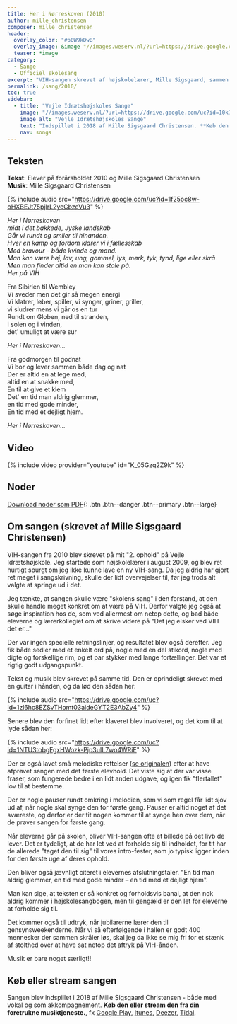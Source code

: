 ```yaml
---
title: Her i Nørreskoven (2010)
author: mille_christensen
composer: mille_christensen
header:
  overlay_color: "#p0W9kDwB"
  overlay_image: &image "//images.weserv.nl/?url=https://drive.google.com/uc?id=10-OPzL2wR6sagrymCVSB3ONcyOUpOWrN&w=2000&a=attention"
  teaser: *image
category:
  - Sange
  - Officiel skolesang
excerpt: "VIH-sangen skrevet af højskolelærer, Mille Sigsgaard, sammen med elever og lærere på forårsholdet 2010."
permalink: /sang/2010/
toc: true
sidebar:
  - title: "Vejle Idrætshøjskoles Sange"
    image: "//images.weserv.nl/?url=https://drive.google.com/uc?id=10k7zuB8CRXnnKxBye_kIzKdBnO5uKGwi&w=300&a=attention&t=square"
    image_alt: "Vejle Idrætshøjskoles Sange"
    text: "Indspillet i 2018 af Mille Sigsgaard Christensen. **Køb den eller stream den fra din foretrukne musiktjeneste**, fx [Google Play](https://play.google.com/music/listen#/album/Birdaib4zktzgwthhtd4uxlafta), [Itunes](https://itunes.apple.com/album/-/id1444457441), [Deezer](https://www.deezer.com/da/album/79792202), [Tidal](https://listen.tidal.com/album/99556066), [Spotify](https://play.spotify.com/album/6vpvN8PtyRg7wYLUqIdlbI), [YouSee](https://musik.yousee.dk/album/202470120/vejle-idraetshojskoles-sange)."
    nav: songs
---
```


## Teksten

**Tekst**: Elever på forårsholdet 2010 og Mille Sigsgaard Christensen  
**Musik**: Mille Sigsgaard Christensen

{% include audio src="https://drive.google.com/uc?id=1f25oc8w-oHXBEJt75pjlrL2ycCbzeVu3" %}

_Her i Nørreskoven_  
_midt i det bakkede, Jyske landskab_  
_Går vi rundt og smiler til hinanden._  
_Hver en kamp og fordom klarer vi i fællesskab_  
_Med bravour – både kvinde og mand._  
_Man kan være høj, lav, ung, gammel, lys, mørk, tyk, tynd, lige eller skrå_  
_Men man finder altid en man kan stole på._  
_Her på VIH_

Fra Sibirien til Wembley  
Vi sveder men det gir så megen energi  
Vi klatrer, løber, spiller, vi synger, griner, griller,  
vi sludrer mens vi går os en tur  
Rundt om Globen, ned til stranden,   
i solen og i vinden,  
det' umuligt at være sur

_Her i Nørreskoven..._

Fra godmorgen til godnat  
Vi bor og lever sammen både dag og nat  
Der er altid en at lege med,  
altid en at snakke med,  
En til at give et klem  
Det' en tid man aldrig glemmer,   
en tid med gode minder,  
En tid med et dejligt hjem.

_Her i Nørreskoven..._

## Video

{% include video provider="youtube" id="K_05Gzq2Z9k" %}

## Noder

[<i class='far fa-file-pdf'></i> Download noder som PDF](https://drive.google.com/uc?id=1jFLJSBwTVwdeaYyStUh3frER3jy0wtHZ){: .btn .btn--danger .btn--primary .btn--large}

## Om sangen (skrevet af Mille Sigsgaard Christensen)

VIH-sangen fra 2010 blev skrevet på mit "2. ophold" på Vejle Idrætshøjskole. Jeg startede som højskolelærer i august 2009, og blev ret hurtigt spurgt om jeg ikke kunne lave en ny VIH-sang. Da jeg aldrig har gjort ret meget i sangskrivning, skulle der lidt overvejelser til, før jeg trods alt valgte at springe ud i det.

Jeg tænkte, at sangen skulle være "skolens sang" i den forstand, at den skulle handle meget konkret om at være på VIH. Derfor valgte jeg også at søge inspiration hos de, som ved allermest om netop dette, og bad både eleverne og lærerkollegiet om at skrive videre på "Det jeg elsker ved VIH det er..."

Der var ingen specielle retningslinjer, og resultatet blev også derefter. Jeg fik både sedler med et enkelt ord på, nogle med en del stikord, nogle med digte og forskellige rim, og et par stykker med lange fortællinger. 
Det var et rigtig godt udgangspunkt.

Tekst og musik blev skrevet på samme tid. Den er oprindeligt skrevet med en guitar i hånden, og da lød den sådan her:

{% include audio src="https://drive.google.com/uc?id=1zl6hc8EZSvTHomt03aldeGYT2E3AbZy4" %}

Senere blev den forfinet lidt efter klaveret blev involveret, og det kom til at lyde sådan her:

{% include audio src="https://drive.google.com/uc?id=1NTU3tobgFgxHWozk-Pjp3uIL7wo4WRiE" %}

Der er også lavet små melodiske rettelser ([se originalen](https://drive.google.com/uc?id=1Zw7xOedI8IchEZVob0C03M0A3zc-ubcH)) efter at have afprøvet sangen med det første elevhold. Det viste sig at der var visse fraser, som fungerede bedre i en lidt anden udgave, og igen fik "flertallet" lov til at bestemme. 

Der er nogle pauser rundt omkring i melodien, som vi som regel får lidt sjov ud af, når nogle skal synge den for første gang. Pauser er altid noget af det sværeste, og derfor er der tit nogen kommer til at synge hen over dem, når de prøver sangen for første gang.

Når eleverne går på skolen, bliver VIH-sangen ofte et billede på det livb de lever. Det er tydeligt, at de har let ved at forholde sig til indholdet, for tit har de allerede "taget den til sig" til vores intro-fester, som jo typisk ligger inden for den første uge af deres ophold. 

Den bliver også jævnligt citeret i elevernes afslutningstaler. "En tid man aldrig glemmer, en tid med gode minder – en tid med et dejligt hjem". 

Man kan sige, at teksten er så konkret og forholdsvis banal, at den nok aldrig kommer i højskolesangbogen, men til gengæld er den let for eleverne at forholde sig til. 

Det kommer også til udtryk, når jubilarerne lærer den til gensynsweekenderne. Når vi så efterfølgende i hallen er godt 400 mennesker der sammen skråler løs, skal jeg da ikke se mig fri for et stænk af stolthed over at have sat netop det aftryk på VIH-ånden. 

Musik er bare noget særligt!!

## Køb eller stream sangen

Sangen blev indspillet i 2018 af Mille Sigsgaard Christensen - både med vokal og som akkompagnement. **Køb den eller stream den fra din foretrukne musiktjeneste.**, fx [Google Play](https://play.google.com/music/listen#/album/Birdaib4zktzgwthhtd4uxlafta), [Itunes](https://itunes.apple.com/album/-/id1444457441), [Deezer](https://www.deezer.com/da/album/79792202), [Tidal](https://listen.tidal.com/album/99556066).

